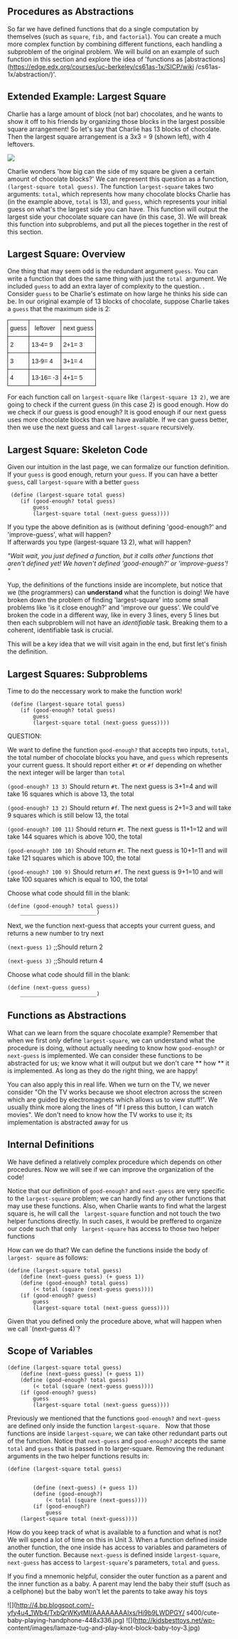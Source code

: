 ## Procedures as Abstractions

So far we have defined functions that do a single computation by themselves
(such as `square`, `fib,` and `factorial`). You can create a much more complex
function by combining different functions, each handling a subproblem of the
original problem. We will build on an example of such function in this section
and explore the idea of 'functions as
[abstractions](https://edge.edx.org/courses/uc-berkeley/cs61as-1x/SICP/wiki
/cs61as-1x/abstraction/)'.

## Extended Example: Largest Square

Charlie has a large amount of block (not bar) chocolates,  and he wants to
show it off to his friends by organizing those blocks in the largest possible
square arrangement! So let's say that Charlie has 13 blocks of chocolate. Then
the largest square arrangement is a 3x3 = 9 (shown left), with 4 leftovers.

![](http://i.imgur.com/wo9ZcRW.png?1)


Charlie wonders 'how big can the side of my square be given a certain amount
of chocolate blocks?' We can represent this question as a function, `(largest-square total guess)`. The function `largest-square` takes two arguments:
`total`, which represents how many chocolate blocks Charlie has (in the example
above, `total` is 13), and `guess`, which represents your initial guess on what's the
largest side you can have. This function will output the largest side your
chocolate square can have (in this case, 3). We will break this function into
subproblems, and put all the pieces together in the rest of this section.

## Largest Square: Overview

One thing that may seem odd is the redundant argument `guess`. You can write a
function that does the same thing with just the `total `argument. We included
`guess` to add an extra layer of complexity to the question. . Consider
`guess` to be Charlie's estimate on how large he thinks his side can be. In
our original example of 13 blocks of chocolate, suppose Charlie takes a `
guess ` that the maximum side is 2:

<style type="text/css">
.tg  {border-collapse:collapse;border-spacing:0;}
.tg td{font-family:Arial, sans-serif;font-size:14px;padding:10px 5px;border-style:solid;border-width:1px;overflow:hidden;word-break:normal;}
.tg th{font-family:Arial, sans-serif;font-size:14px;font-weight:normal;padding:10px 5px;border-style:solid;border-width:1px;overflow:hidden;word-break:normal;}
</style>
<table class="tg">
  <tr>
    <th class="tg-031e">guess</th>
    <th class="tg-031e">leftover</th>
    <th class="tg-031e">next guess</th>
  </tr>
  <tr>
    <td class="tg-031e">2</td>
    <td class="tg-031e">13-4= 9</td>
    <td class="tg-031e">2+1= 3</td>
  </tr>
  <tr>
    <td class="tg-031e">3</td>
    <td class="tg-031e">13-9= 4</td>
    <td class="tg-031e">3+1= 4</td>
  </tr>
  <tr>
    <td class="tg-031e">4</td>
    <td class="tg-031e">13-16= -3</td>
    <td class="tg-031e">4+1= 5</td>
  </tr>
</table>



For each function call on ` largest-square ` like ` (largest-square 13 2) `,
we are going to check if the current guess (in this case 2) is good enough.
How do we check if our guess is good enough? It is good enough if our next
guess uses more chocolate blocks than we have available. If we can guess
better, then we use the next guess and call ` largest-square ` recursively.

## Largest Square: Skeleton Code

Given our intuition in the last page, we can formalize our function
definition. If your `guess` is good enough, return your `guess`. If you can
have a better `guess`, call `largest-square` with a better `guess`

    
     (define (largest-square total guess)
    	(if (good-enough? total guess)
    		guess
    		(largest-square total (next-guess guess))))

<div class="mc">
If you type the above definition as is (without defining 'good-enough?' and 'improve-guess', what will happen?
<ans text="Errors" explanation="The body of a procedure isn't evaluated when we define it!" ></ans>
<ans text="The definition passes" explanation="Yes! The body of a procedure isn't evaluated when we define it!" correct></ans>
<!-- and so on -->
</div>

<div class="mc">
If afterwards you type (largest-square 13 2), what will happen?
<ans text="Errors" explanation="When we evaluate the body of largest-square, we need to have all helper procedures defined!" correct></ans>
<ans text="Returns 3" explanation="When we evaluate the body of largest-square, we need to have all helper procedures defined!" ></ans>
<!-- and so on -->
</div>


_"Wait wait, you just defined a function, but it calls other functions that
aren't defined yet! We haven't defined 'good-enough?' or 'improve-guess'! "_

Yup, the definitions of the functions inside  are incomplete, but notice that
we (the programmers) can **understand** what the function is doing! We have
broken down the problem of finding 'largest-square' into some small problems
like 'is it close enough?' and 'improve our guess'. We could've broken the
code in a different way, like in every 3 lines, every 5 lines but then each
subproblem will not have an _identifiable_ task. Breaking them to a coherent,
identifiable task is crucial.

This will be a key idea that we will visit again in the end, but first let's
finish the definition.

## Largest Squares: Subproblems

Time to do the neccessary work to make the function work!

    
     (define (largest-square total guess)
    	(if (good-enough? total guess)
    		guess
    		(largest-square total (next-guess guess))))

QUESTION:

We want to define the function `good-enough?` that accepts two inputs, `total`, the total number of chocolate blocks you have, and `guess` which represents your current guess. It should report either `#t` or `#f` depending on whether the next integer will be larger than `total`

`(good-enough? 13 3)` Should return `#t`. The next guess is 3+1=4 and will take 16 squares which is above 13, the total

`(good-enough? 13 2)` Should return `#f`. The next guess is 2+1=3 and will take 9 squares which is still below 13, the total

`(good-enough? 100 11)` Should return `#t`. The next guess is 11+1=12 and will take 144 squares which is above 100, the total

`(good-enough? 100 10)` Should return `#t`. The next guess is 10+1=11 and will take 121 squares which is above 100, the total

`(good-enough? 100 9)` Should return `#f`. The next guess is 9+1=10 and will take 100 squares which is equal to 100, the total

<div class="mc">
Choose what code should fill in the blank:

<pre><code>(define (good-enough? total guess))
    ________________________)</code></pre>


<ans text="(< total (square (next-guess guess)))" explanation="Yup!" correct></ans>
<ans text="(< total guess)" explanation="We have to somehow involve the next guess" ></ans>
<ans text = "(< total (next-guess guess))" explanation="We have to square the next guess."> </ans>
<!-- and so on -->
</div>

    

Next, we the function next-guess  that accepts your current guess, and returns a new number to try next

`(next-guess 1)` ;;Should return 2

`(next-guess 3)` ;;Should return 4

<div class="mc">
Choose what code should fill in the blank:
<pre><code>(define (next-guess guess)
    ________________________)</code></pre>

<ans text="guess" explanation="Our procedure should do *something* to guess" ></ans>
<ans text="(+ guess 1)" explanation="Nice!" correct></ans>
<ans text="(- guess 1)" explanation="Our procedure should *increase guess*"></ans>
<!-- and so on -->
</div>

## Functions as Abstractions

What can we learn from the square chocolate example? Remember that when we
first _only_ define ` largest-square `, we can understand what the procedure
is doing, without actually needing to know how `good-enough?` or `next-guess`
is implemented. We can consider these functions to be abstracted for us; we
know what it will output but we don't care ** how ** it is implemented. As
long as they do the right thing, we are happy!

You can also apply this in real life. When we turn on the TV, we never
consider "Oh the TV works because we shoot electron across the screen which
are guided by electromagnets which allows us to view stuff!". We usually think
more along the lines of "If I press this button, I can watch movies". We don't
need to know how the TV works to use it; its implementation is abstracted away
for us

## Internal Definitions

We have defined a relatively complex procedure which depends on other
procedures. Now we will see if we can improve the organization of the code!

Notice that our definition of ` good-enough? ` and ` next-guess ` are very
specific to the `largest-square` problem; we can hardly find any other
functions that may use these functions. Also, when Charlie wants to find what
the largest square is, he will call the ` largest-square` function and not
touch the two helper functions directly. In such cases, it would be preffered
to organize our code such that only ` largest-square` has access to those two helper
functions

How can we do that? We can define the functions inside the body of ` largest-
square ` as follows:

    
    
<pre><code>(define (largest-square total guess)
    (define (next-guess guess) (+ guess 1))
    (define (good-enough? total guess)
    	(< total (square (next-guess guess))))
    (if (good-enough? guess)
    	guess
    	(largest-square total (next-guess guess))))</code></pre>

<div class="mc">
Given that you defined only the procedure above, what will happen when we call `(next-guess 4)`?

<ans text="4" explanation="Try again!" ></ans>
<ans text="5" explanation="Try again!" ></ans>
<ans text="Error" explanation="Since the procedure next-guess is defined only inside of the body of larguest-square, and not in the global environment, we get an error." correct></ans>
<!-- and so on -->
</div>
    

## Scope of Variables

<pre><code>(define (largest-square total guess)
    (define (next-guess guess) (+ guess 1))
    (define (good-enough? total guess)
    	(&lt; total (square (next-guess guess))))
    (if (good-enough? guess)
    	guess
    	(largest-square total (next-guess guess))))</code></pre>
    

Previously we mentioned that the functions `good-enough?` and `next-guess` are
defined only inside the function `largest-square. ` Now that those functions
are inside `largest-square`, we can take other redundant parts out of the
function. Notice that `next-guess` and `good-enough?` accepts the same `total`
and `guess` that is passed in to larger-square. Removing the redunant
arguments in the two helper functions results in:

<pre><code>(define (largest-square total guess)

    
    	(define (next-guess) (+ guess 1))
    	(define (good-enough?)
    		(< total (square (next-guess))))
    	(if (good-enough?)
    		guess
    (largest-square total (next-guess))))  </code></pre>
      
How do you keep track of what is available to a function and what is not? We will spend a lot of time on this in Unit 3. When a function defined inside another function, the one inside has access to variables and parameters of the outer function. Because `next-guess` is defined inside `largest-square`, `next-guess` has access to `largest-square`'s parameters, `total` and `guess`.  
      
    

If you find a mnemonic helpful, consider the outer function as a parent and
the inner function as a baby. A parent may lend the baby their stuff (such as a
cellphone) but the baby won't let the parents to take away his toys

![](http://4.bp.blogspot.com/-yfy4u4_1Wb4/TxbQrWKytMI/AAAAAAAAIxs/Hi9b9LWDPGY/
s400/cute-baby-playing-handphone-448x336.jpg) ![](http://kidsbesttoys.net/wp-
content/images/lamaze-tug-and-play-knot-block-baby-toy-3.jpg)

